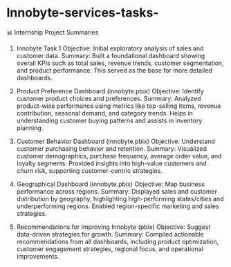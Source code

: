 # Innobyte-services-tasks-

📊 Internship Project Summaries
1. Innobyte Task 1
Objective: Initial exploratory analysis of sales and customer data.
Summary: Built a foundational dashboard showing overall KPIs such as total sales, revenue trends, customer segmentation, and product performance. This served as the base for more detailed dashboards.

3. Product Preference Dashboard (innobyte.pbix)
Objective: Identify customer product choices and preferences.
Summary: Analyzed product-wise performance using metrics like top-selling items, revenue contribution, seasonal demand, and category trends. Helps in understanding customer buying patterns and assists in inventory planning.

5. Customer Behavior Dashboard (innobyte.pbix)
Objective: Understand customer purchasing behavior and retention.
Summary: Visualized customer demographics, purchase frequency, average order value, and loyalty segments. Provided insights into high-value customers and churn risk, supporting customer-centric strategies.

7. Geographical Dashboard (innobyte.pbix)
Objective: Map business performance across regions.
Summary: Displayed sales and customer distribution by geography, highlighting high-performing states/cities and underperforming regions. Enabled region-specific marketing and sales strategies.

9. Recommendations for Improving Innobyte (pbix)
Objective: Suggest data-driven strategies for growth.
Summary: Compiled actionable recommendations from all dashboards, including product optimization, customer engagement strategies, regional focus, and operational improvements.
